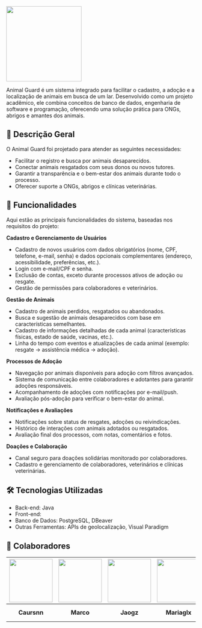 <img src="https://github.com/marcobgh/AnimalGuard_V2/blob/main/imagens/Logo%20AnimalGuard.png?raw=true" width="200">

Animal Guard é um sistema integrado para facilitar o cadastro, a adoção e a localização de animais em busca de um lar. Desenvolvido como um projeto acadêmico, ele combina conceitos de banco de dados, engenharia de software e programação, oferecendo uma solução prática para ONGs, abrigos e amantes dos animais.

## **📖 Descrição Geral**
O Animal Guard foi projetado para atender as seguintes necessidades:

- Facilitar o registro e busca por animais desaparecidos.
- Conectar animais resgatados com seus donos ou novos tutores.
- Garantir a transparência e o bem-estar dos animais durante todo o processo.
- Oferecer suporte a ONGs, abrigos e clínicas veterinárias.

## **🌟 Funcionalidades**
Aqui estão as principais funcionalidades do sistema, baseadas nos requisitos do projeto:

**Cadastro e Gerenciamento de Usuários**

- Cadastro de novos usuários com dados obrigatórios (nome, CPF, telefone, e-mail, senha) e dados opcionais complementares (endereço, acessibilidade, preferências, etc.).
- Login com e-mail/CPF e senha.
- Exclusão de contas, exceto durante processos ativos de adoção ou resgate.
- Gestão de permissões para colaboradores e veterinários.
  
**Gestão de Animais**

- Cadastro de animais perdidos, resgatados ou abandonados.
- Busca e sugestão de animais desaparecidos com base em características semelhantes.
- Cadastro de informações detalhadas de cada animal (características físicas, estado de saúde, vacinas, etc.).
- Linha do tempo com eventos e atualizações de cada animal (exemplo: resgate → assistência médica → adoção).

**Processos de Adoção**

- Navegação por animais disponíveis para adoção com filtros avançados.
- Sistema de comunicação entre colaboradores e adotantes para garantir adoções responsáveis.
- Acompanhamento de adoções com notificações por e-mail/push.
- Avaliação pós-adoção para verificar o bem-estar do animal.
  
**Notificações e Avaliações**

- Notificações sobre status de resgates, adoções ou reivindicações.
- Histórico de interações com animais adotados ou resgatados.
- Avaliação final dos processos, com notas, comentários e fotos.
  
**Doações e Colaboração**

- Canal seguro para doações solidárias monitorado por colaboradores.
- Cadastro e gerenciamento de colaboradores, veterinários e clínicas veterinárias.

## **🛠️ Tecnologias Utilizadas**
- Back-end: Java
- Front-end: 
- Banco de Dados: PostgreSQL, DBeaver
- Outras Ferramentas: APIs de geolocalização, Visual Paradigm


## **🤝 Colaboradores**
| [<img src="https://avatars.githubusercontent.com/u/115050869?v=4" width="115">](https://github.com/caursnn) | [<img src="https://avatars.githubusercontent.com/u/75136675?v=4" width="115">](https://github.com/marcobgh) | [<img src="https://avatars.githubusercontent.com/u/166075318?v=4" width="115">](https://github.com/jaogz) | [<img src="https://avatars.githubusercontent.com/u/125486974?v=4" width="115">](https://github.com/mariaglx) | [<img src="https://avatars.githubusercontent.com/u/165439921?v=4" width="115">](https://github.com/viniciusscholtze) |
|:-----------------------------------------------------------------------:|:--------------------------------------------------------------------------:|:-----------------------------------------------------------------------:|:-----------------------------------------------------------------------:|:--------------------------------------------------------------------:|
| **Caursnn**                                                              | **Marco**                                                            | **Jaogz**                                                               | **Mariaglx**                                                           | **Vinicius Scholtze**                                                   |

